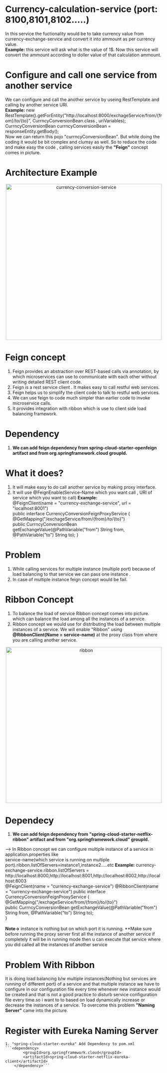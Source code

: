 # Currency-calculation-service (port: 8100,8101,8102.....)
In this service the fuctionality would be to take currency value from currency-exchange-service and convert it into ammount as per currency value.<br/>
<b>Example:</b> this service will ask what is the value of 1$. Now this service will convert the ammount according to doller value of that calculation ammount.

# Configure and call one service from another service
  We can configure and call the another service by useing RestTemplate and calling by another service URI.<br/>
  <b>Example:</b> new RestTemplate().getForEntity("http://localhost:8000/exchageService/from/{from}/to/{to}", 
				CurrncyConversionBean.class	, uriVariables);<br/>
		CurrncyConversionBean currncyConversionBean = responseEntity.getBody();<br/>
    Now we can return this pojo "currncyConversionBean". But while doing the coding it would be bit complex and clumsy as well. So to reduce the code and make easy the code , calling services easily the <b>"Feign"</b> concept comes in picture.<br/>
    
# Architecture Example
<p align="center">
	<img src="https://github.com/ravigithub09/Microservices/blob/master/currency-calculation-service/currency-calculation-service/currency-conversion-service.PNG" width="500" title="currency-conversion-service">
         </p>

    
# Feign concept

  1. Feign provides an abstraction over REST-based calls via annotation, by which microservices can use to communicate with each other without writing detailed REST client code.<br/>
  2. Feign is a rest service client . It makes easy to call restful web services.<br/>
  3. Feign helps us to simplify the client code to talk to restful web services.<br/>
  4. We can use feign to code much simpler than earlier code to invoke microservice calls.<br/>
  5. It provides integration with ribbon which is use to client side load balancing framework.
  
  # Dependency
  1. <b>We can add feign dependency from spring-cloud-starter-openfeign artifact and from org.springframework.cloud groupId.</b>
  
# What it does?
  1. It will make easy to do call another service by making proxy interface.
  2. It will use @FeignEnable(Service-Name which you want call , URI of service which you want to call)
  <b>Example:</b><br/>
@FeignClient(name = "currency-exchange-service", url = "localhost:8001")<br/>
public interface CurrencyConversionFeignProxyService {<br/>
@GetMapping("/exchageService/from/{from}/to/{to}")<br/>
public CurrncyConversionBean getExchangeValue(@PathVariable("from") String from, @PathVariable("to") String to);
}

# Problem
1. While calling services for multiple instance (multiple port) because of load balancing to that service we can pass one instance . 
2. In case of multiple instance feign concept would be fail.

# Ribbon Concept
1. To balance the load of service Ribbon concept comes into picture. which can balance the load among all the instances of a service.
2. Ribbon concept we would use for distributing the load between multiple instances of a service. We will enable "Ribbon" using <b>@RibbonClient(Name = service-name)</b> at the proxy class from where you are calling another service.

<p align="center">
	<img src="https://github.com/ravigithub09/Microservices/blob/master/currency-calculation-service/currency-calculation-service/Ribbon.PNG" width="500" title="ribbon">
         </p>


# Dependecy
1. <b>We can add feign dependency from "spring-cloud-starter-netflix-ribbon" artifact and from "org.springframework.cloud" groupId.</b>
 
--> In Ribbon concept we can configure multiple instance of a service in application.properties like<br/>
     service-name(which service is running on multiple port).ribbon.listOfServers=instance1,instance2…..etc
     <b>Example:</b> currency-exchange-service.ribbon.listOfServers =  http://localhost:8000,http://localhost:8001,http://localhost:8002,http://localhost:8003<br/>
          @FeignClient(name = "currency-exchange-service")
    @RibbonClient(name = "currency-exchange-service")
    public interface CurrencyConversionFeignProxyService {<br/>
@GetMapping("/exchageService/from/{from}/to/{to}")<br/>
public CurrncyConversionBean getExchangeValue(@PathVariable("from") String from, @PathVariable("to") String to);<br/>
}<br/>     
     <b>Note-></b> instance is nothing but on which port it is running.
     **Make sure before running the proxy server first all the instance of another service if completely it will be in running mode then u can execute that service where               you did called all the instances of another service
     
 # Problem With Ribbon
   It is doing load balancing b/w multiple instances(Nothing  but services are  running of different port) of a service and that multiple instance we have to configure in our configuration file every time whenever new instance would be created and that is not a good practice to disturb service configuration file every time.so i want to to based on load dynamically increase or decrease the instances of a service. To overcome this problem <b>"Naming Server"</b> came into the picture.
   
 # Register with Eureka Naming Server
 	1. "spring-cloud-starter-eureka" Add Dependency to pom.xml
	```<dependency>
			<groupId>org.springframework.cloud</groupId>
			<artifactId>spring-cloud-starter-netflix-eureka-client</artifactId>
		</dependency>```

	
     


